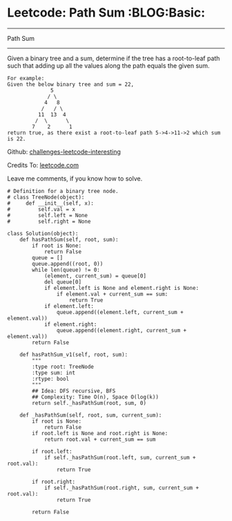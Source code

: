 # Leetcode: Path Sum     :BLOG:Basic:


---

Path Sum  

---

Given a binary tree and a sum, determine if the tree has a root-to-leaf path such that adding up all the values along the path equals the given sum.  

    For example:
    Given the below binary tree and sum = 22,
                  5
                 / \
                4   8
               /   / \
              11  13  4
             /  \      \
            7    2      1
    return true, as there exist a root-to-leaf path 5->4->11->2 which sum is 22.

Github: [challenges-leetcode-interesting](https://github.com/DennyZhang/challenges-leetcode-interesting/tree/master/path-sum)  

Credits To: [leetcode.com](https://leetcode.com/problems/path-sum/description/)  

Leave me comments, if you know how to solve.  

    # Definition for a binary tree node.
    # class TreeNode(object):
    #     def __init__(self, x):
    #         self.val = x
    #         self.left = None
    #         self.right = None
    
    class Solution(object):
        def hasPathSum(self, root, sum):
            if root is None:
                return False
            queue = []
            queue.append((root, 0))
            while len(queue) != 0:
                (element, current_sum) = queue[0]
                del queue[0]
                if element.left is None and element.right is None:
                    if element.val + current_sum == sum:
                        return True
                if element.left:
                    queue.append((element.left, current_sum + element.val))
                if element.right:
                    queue.append((element.right, current_sum + element.val))
            return False
    
        def hasPathSum_v1(self, root, sum):
            """
            :type root: TreeNode
            :type sum: int
            :rtype: bool
            """
            ## Idea: DFS recursive, BFS
            ## Complexity: Time O(n), Space O(log(k))
            return self._hasPathSum(root, sum, 0)
    
        def _hasPathSum(self, root, sum, current_sum):
            if root is None:
                return False
            if root.left is None and root.right is None:
                return root.val + current_sum == sum
    
            if root.left:
                if self._hasPathSum(root.left, sum, current_sum + root.val):
                    return True
    
            if root.right:
                if self._hasPathSum(root.right, sum, current_sum + root.val):
                    return True
    
            return False